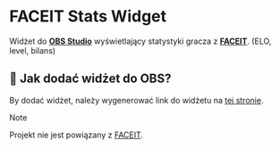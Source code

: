 # FACEIT Stats Widget
Widżet do **[OBS Studio](https://obsproject.com/)** wyświetlający statystyki gracza z **[FACEIT](https://faceit.com)**. (ELO, level, bilans)

## 🔧 Jak dodać widżet do OBS?
By dodać widżet, należy wygenerować link do widżetu na [tej stronie](https://fc.mxgic1337.xyz/widget/generator).

> [!NOTE]  
> Projekt nie jest powiązany z [FACEIT](https://faceit.com).